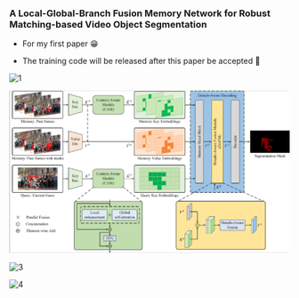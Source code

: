 ### A Local-Global-Branch Fusion Memory Network for Robust Matching-based Video Object Segmentation

- For my first paper 😁

- The training code will be released after this paper be accepted 🚀

![1](./pics/202406201506510.png)

![2](./pics/image-20240612134813383.png)

![3](./pics/202406201509782.png)

![4](./pics/202406201510918.png)
